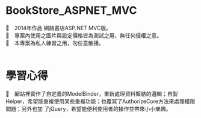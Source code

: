 # BookStore_ASPNET_MVC
　2014年作品 網路書店ASP.NET MVC版。<br>
　專案內使用之圖片與設定價格皆為測試之用，無任何侵權之意。<br>
　本專案為私人練習之用，勿任意散播。<br>
<br>
# 學習心得
　網站裡實作了自定義的ModelBinder，重新處理資料繫結的邏輯；自製Helper，希望能重複使用某些重複功能；也覆寫了AuthorizeCore方法來處理權限問題；另外也加    了jQuery，希望能便利使用者的操作並帶來小小樂趣。<br>
<br><br>
